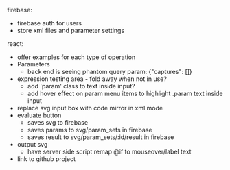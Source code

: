 firebase:
- firebase auth for users
- store xml files and parameter settings

react:
- offer examples for each type of operation
- Parameters
  - back end is seeing phantom query param: {"captures": []}
- expression testing area - fold away when not in use?
  - add 'param' class to text inside input?
  - add hover effect on param menu items to highlight .param text inside input
- replace svg input box with code mirror in xml mode
- evaluate button
  - saves svg to firebase
  - saves params to svg/param_sets in firebase
  - saves result to svg/param_sets/:id/result in firebase
- output svg
  - have server side script remap @if to mouseover/label text
- link to github project
